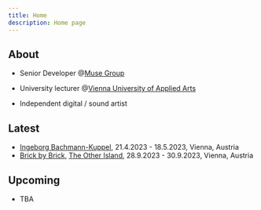 ```yaml
---
title: Home
description: Home page
---
```


## About

- Senior Developer @[Muse Group](https://mu.se/)

- University lecturer @[Vienna University of Applied Arts](https://www.dieangewandte.at/)

- Independent digital / sound artist

## Latest

- [Ingeborg Bachmann-Kuppel](https://www.bachmann-kuppel.at/karlsplatz-2023/), 21.4.2023 - 18.5.2023, Vienna, Austria
- [Brick by Brick](https://martingasser.com/works/brick-by-brick/), [The Other Island](https://www.dark-city.at/), 28.9.2023 - 30.9.2023, Vienna, Austria

## Upcoming
- TBA
